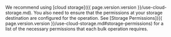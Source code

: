 We recommend using [cloud storage]({{ page.version.version }}/use-cloud-storage.md). You also need to ensure that the permissions at your storage destination are configured for the operation. See [Storage Permissions]({{ page.version.version }}/use-cloud-storage.md#storage-permissions) for a list of the necessary permissions that each bulk operation requires.